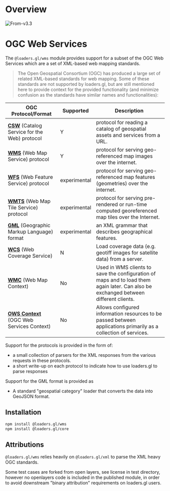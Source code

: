 # Overview

<p class="badges">
  <img src="https://img.shields.io/badge/From-v3.3-blue.svg?style=flat-square" alt="From-v3.3" />
</p>

# OGC Web Services

The `@loaders.gl/wms` module provides support for a subset of the OGC Web Services which are a set of XML-based web mapping standards.

> The Open Geospatial Consortium (OGC) has produced a large set of related XML-based standards for web mapping. Some of these standards are not supported by loaders.gl, but are still mentioned here to provide context for the provided functionality (and minimize confusion as the standards have similar names and functionalities):

| OGC Protocol/Format                                                    | Supported    | Description                                                                                                                          |
| ---------------------------------------------------------------------- | ------------ | ------------------------------------------------------------------------------------------------------------------------------------ |
| [**CSW**](./formats/csw) (Catalog Service for the Web) protocol     | Y            | protocol for reading a catalog of geospatial assets and services from a URL.                                                         |
| [**WMS**](./formats/wms) (Web Map Service) protocol                 | Y            | protocol for serving geo-referenced map images over the internet.                                                                    |
| [**WFS**](./formats/wfs) (Web Feature Service) protocol             | experimental | protocol for serving geo-referenced map features (geometries) over the internet.                                                     |
| [**WMTS**](./formats/wmts) (Web Map Tile Service) protocol          | experimental | protocol for serving pre-rendered or run-time computed georeferenced map tiles over the Internet.                                    |
| [**GML**](./formats/gml) (Geographic Markup Language) format        | experimental | an XML grammar that describes geographical features.                                                                                 |
| [**WCS**](./formats/wcs) (Web Coverage Service)                     | N            | Load coverage data (e.g. geotiff images for satellite data) from a server.                                                           |
| [**WMC**](./formats/wmc) (Web Map Context)                          | No           | Used in WMS clients to save the configuration of maps and to load them again later. Can also be exchanged between different clients. |
| [**OWS Context**](./formats/ows-context) (OGC Web Services Context) | No           | Allows configured information resources to be passed between applications primarily as a collection of services.                     |

Support for the protocols is provided in the form of:

- a small collection of parsers for the XML responses from the various requests in these protocols.
- a short write-up on each protocol to indicate how to use loaders.gl to parse responses

Support for the GML format is provided as

- A standard "geospatial category" loader that converts the data into GeoJSON format.

## Installation

```bash
npm install @loaders.gl/wms
npm install @loaders.gl/core
```

## Attributions

`@loaders.gl/wms` relies heavily on `@loaders.gl/xml` to parse the XML heavy OGC standards.

Some test cases are forked from open layers, see license in test directory,
however no openlayers code is included in the published module, in order to
avoid downstream "binary attribution" requirements on loaders.gl users.
